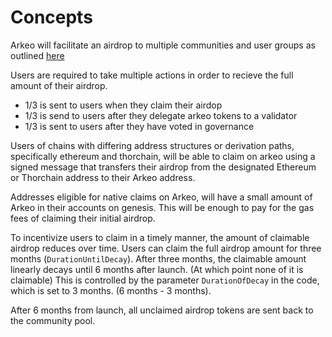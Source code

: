 <!--
order: 1
-->

# Concepts

Arkeo will facilitate an airdrop to multiple communities and user groups as outlined [here](https://www.notion.so/shapeshift/Arkeo-Airdrop-Spec-7d4abec5aa9444399b51a5ddb99a3a54)

Users are required to take multiple actions in order to recieve the full amount of their airdrop.

- 1/3 is sent to users when they claim their airdop
- 1/3 is send to users after they delegate arkeo tokens to a validator
- 1/3 is sent to users after they have voted in governance

Users of chains with differing address structures or derivation paths, specifically ethereum and thorchain, will be able to claim on arkeo using a signed message that transfers their airdrop from the designated Ethereum or Thorchain address to their Arkeo address.

Addresses eligible for native claims on Arkeo, will have a small amount of Arkeo in their accounts on genesis. This will be enough to pay for the gas fees of claiming their initial airdrop.

To incentivize users to claim in a timely manner, the amount of claimable airdrop reduces over time. Users can claim the full airdrop amount for three months (`DurationUntilDecay`).
After three months, the claimable amount linearly decays until 6 months after launch. (At which point none of it is claimable) This is controlled by the parameter `DurationOfDecay` in the code, which is set to 3 months. (6 months - 3 months).

After 6 months from launch, all unclaimed airdrop tokens are sent back to the community pool.
